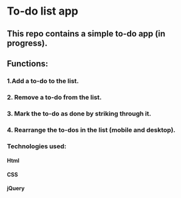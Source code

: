 # To-do list app
## This repo contains a simple to-do app (in progress).
## Functions:
### 1.Add a to-do to the list.
### 2. Remove a to-do from the list.
### 3. Mark the to-do as done by striking through it.
### 4. Rearrange the to-dos in the list (mobile and desktop).
### Technologies used:
#### Html
#### CSS
#### jQuery


